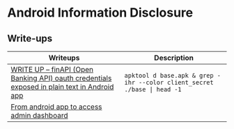 # Android Information Disclosure

## Write-ups
|Writeups|Description|
|---|---|
|[WRITE UP – finAPI (Open Banking API) oauth credentials exposed in plain text in Android app ](https://omespino.com/write-up-finapi-open-banking-api-oauth-credentials-exposed-in-plain-text-in-android-app/)|```apktool d base.apk & grep -ihr --color client_secret ./base \| head -1``` |
|[From android app to access admin dashboard](https://medium.com/@odayalhalbe1/from-android-app-to-access-admin-dashboard-a8f825e8e806)||
